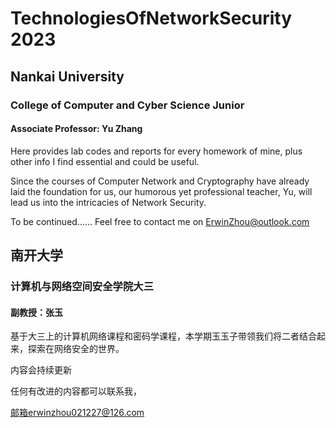 #  TechnologiesOfNetworkSecurity 2023
## Nankai University
###  College of Computer and Cyber Science Junior
#### Associate Professor: Yu Zhang



Here provides lab codes and reports for every homework of mine, plus other info I find essential and could be useful.

Since the courses of Computer Network and Cryptography have already laid the foundation for us, our humorous yet professional teacher, Yu, will lead us into the intricacies of Network Security.

To be continued......
Feel free to contact me on ErwinZhou@outlook.com







## 南开大学

### 计算机与网络空间安全学院大三

#### 副教授：张玉

基于大三上的计算机网络课程和密码学课程，本学期玉玉子带领我们将二者结合起来，探索在网络安全的世界。

内容会持续更新

任何有改进的内容都可以联系我，

邮箱erwinzhou021227@126.com
